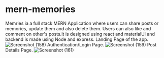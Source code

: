 # mern-memories
Memries ia a full stack MERN Application where users can share posts or memories, update them and also delete them. Users can also like and comment on other's posts.It is designed using react and materialUI and backend is made using Node and express.
Landing Page of the app.
![Screenshot (158)](https://user-images.githubusercontent.com/58074562/210183791-e013d48a-6ed9-45e8-bd92-05b86c6a384f.png)
Authentication/Login Page.
![Screenshot (159)](https://user-images.githubusercontent.com/58074562/210271879-47220a0f-95b0-4e56-ae52-fe68c0d2a455.png)
Post Details Page.
![Screenshot (161)](https://user-images.githubusercontent.com/58074562/210271969-4b536434-3037-444a-8be1-8009fa446c94.png)

